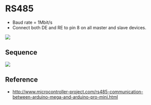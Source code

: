 # RS485
  * Baud rate = 1Mbit/s
  * Connect both DE and RE to pin 8 on all master and slave devices.  


![](https://github.com/piliwilliam0306/RS485/blob/master/IMAG0085.jpg)

## Sequence
![](https://github.com/piliwilliam0306/RS485/blob/master/IMAG0086.jpg)

## Reference
  * http://www.microcontroller-project.com/rs485-communication-between-arduino-mega-and-arduino-pro-mini.html  

